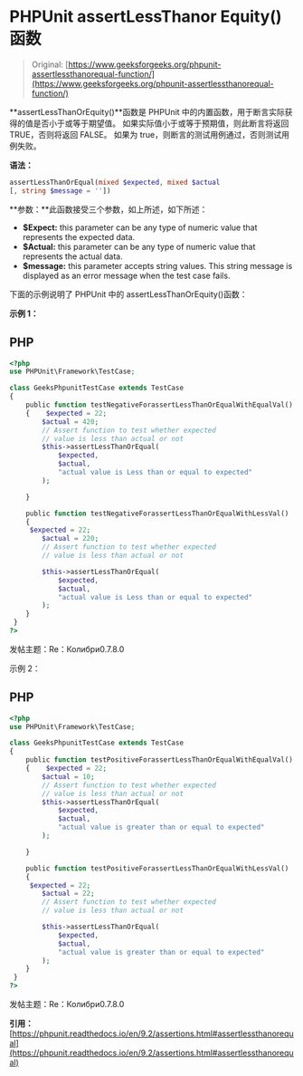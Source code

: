 # PHPUnit assertLessThanor Equity()函数

> Original: [https://www.geeksforgeeks.org/phpunit-assertlessthanorequal-function/](https://www.geeksforgeeks.org/phpunit-assertlessthanorequal-function/)

**assertLessThanOrEquity()**函数是 PHPUnit 中的内置函数，用于断言实际获得的值是否小于或等于期望值。 如果实际值小于或等于预期值，则此断言将返回 TRUE，否则将返回 FALSE。 如果为 true，则断言的测试用例通过，否则测试用例失败。

**语法：**

```php
assertLessThanOrEqual(mixed $expected, mixed $actual
[, string $message = ''])

```

**参数：**此函数接受三个参数，如上所述，如下所述：

*   **$Expect:** this parameter can be any type of numeric value that represents the expected data.
*   **$Actual:** this parameter can be any type of numeric value that represents the actual data.
*   **$message:** this parameter accepts string values. This string message is displayed as an error message when the test case fails.

下面的示例说明了 PHPUnit 中的 assertLessThanOrEquity()函数：

**示例 1：**

## PHP

```php
<?php 
use PHPUnit\Framework\TestCase; 

class GeeksPhpunitTestCase extends TestCase 
{ 
    public function testNegativeForassertLessThanOrEqualWithEqualVal()
    {    $expected = 22; 
        $actual = 420;
        // Assert function to test whether expected 
        // value is less than actual or not 
        $this->assertLessThanOrEqual( 
            $expected, 
            $actual, 
            "actual value is Less than or equal to expected"
        );

    }

    public function testNegativeForassertLessThanOrEqualWithLessVal()
    {  
     $expected = 22; 
        $actual = 220;
        // Assert function to test whether expected 
        // value is less than actual or not 

        $this->assertLessThanOrEqual( 
            $expected, 
            $actual, 
            "actual value is Less than or equal to expected"
        ); 
    }  
 } 
?> 
```

发帖主题：Re：Колибри0.7.8.0

示例 2：

## PHP

```php
<?php 
use PHPUnit\Framework\TestCase; 

class GeeksPhpunitTestCase extends TestCase 
{ 
    public function testPositiveForassertLessThanOrEqualWithEqualVal()
    {    $expected = 22; 
        $actual = 10;
        // Assert function to test whether expected 
        // value is less than actual or not 
        $this->assertLessThanOrEqual( 
            $expected, 
            $actual, 
            "actual value is greater than or equal to expected"
        );

    }

    public function testPositiveForassertLessThanOrEqualWithLessVal()
    {  
     $expected = 22; 
        $actual = 22;
        // Assert function to test whether expected 
        // value is less than actual or not 

        $this->assertLessThanOrEqual( 
            $expected, 
            $actual, 
            "actual value is greater than or equal to expected"
        ); 
    }  
 } 
?> 
```

发帖主题：Re：Колибри0.7.8.0

**引用：**[https://phpunit.readthedocs.io/en/9.2/assertions.html#assertlessthanorequal](https://phpunit.readthedocs.io/en/9.2/assertions.html#assertlessthanorequal)